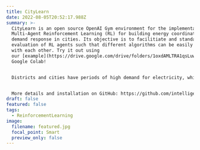 ```yaml
---
title: CityLearn
date: 2022-08-05T20:52:17.988Z
summary: >-
  CityLearn is an open source OpenAI Gym environment for the implementation of
  Multi-Agent Reinforcement Learning (RL) for building energy coordination and
  demand response in cities. Its objective is to facilitiate and standardize the
  evaluation of RL agents such that different algorithms can be easily compared
  with each other. Try it out using
  our [example](https://drive.google.com/drive/folders/1oxdAMLTRA1qsLuwJbd5oo9yEmSjm6i64?usp=sharing) in
  Google Colab! 


  Districts and cities have periods of high demand for electricity, which raise electricity prices and the overall cost of the power distribution networks. Flattening, smoothening, and reducing the overall curve of electrical demand helps reduce operational and capital costs of electricity generation, transmission, and distribution networks. Demand response is the coordination of electricity consuming agents (i.e. buildings) in order to reshape the overall curve of electrical demand. CityLearn allows the easy implementation of reinforcement learning agents in a multi-agent setting to reshape their aggregated curve of electrical demand by controlling the storage of energy by every agent. Currently, CityLearn allows controlling the storage of domestic hot water (DHW), and chilled water (for sensible cooling and dehumidification). CityLearn also includes models of air-to-water heat pumps, electric heaters, solar photovoltaic arrays, and the pre-computed energy loads of the buildings, which include space cooling, dehumidification, appliances, DHW, and solar generation.


  More details and installation on GitHub: https://github.com/intelligent-environments-lab/CityLearn
draft: false
featured: false
tags:
  - ReinforcementLearning
image:
  filename: featured.jpg
  focal_point: Smart
  preview_only: false
---
```


